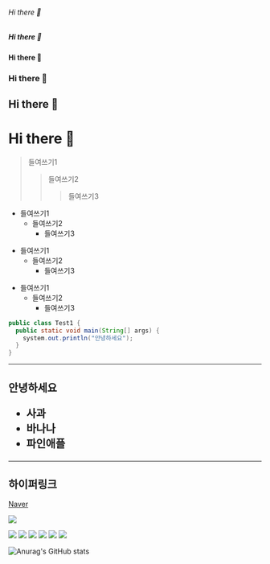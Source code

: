 <!-- 마크다운 태그 -->
###### Hi there 👋
##### Hi there 👋
#### Hi there 👋
### Hi there 👋
## Hi there 👋
# Hi there 👋

> 들여쓰기1
> > 들여쓰기2
> > > 들여쓰기3

* 들여쓰기1
  * 들여쓰기2
    * 들여쓰기3
+ 들여쓰기1
  + 들여쓰기2
    + 들여쓰기3
    
- 들여쓰기1
  - 들여쓰기2
    - 들여쓰기3
    
<!--   
<pre>
<code>
-->
```java
public class Test1 {
  public static void main(String[] args) {
    system.out.println("안녕하세요");
  }
}
```
<!--
</code>
</pre>
-->



<!--
**JisooYYang/JisooYYang** is a ✨ _special_ ✨ repository because its `README.md` (this file) appears on your GitHub profile.

Here are some ideas to get you started:

- 🔭 I’m currently working on ...
- 🌱 I’m currently learning ...
- 👯 I’m looking to collaborate on ...
- 🤔 I’m looking for help with ...
- 💬 Ask me about ...
- 📫 How to reach me: ...
- 😄 Pronouns: ...
- ⚡ Fun fact: ...
-->

<hr/>
<h2>안녕하세요</hr>
<ul>
 <li>사과</li>
 <li>바나나</li>
 <li>파인애플</li>
</ul>

<hr/>

<h2>하이퍼링크</h2>
<p><a href="http://www,naver.com">Naver</a></p>

<p>
 <a href="http://daum.net">
 <img src="http://49.142.157.251:9090/javagreenS_lhs/banner/20226810318487_%EC%95%84%EC%9D%B4%EC%9C%A0%20%EB%B8%94%EB%A3%A8%EB%B0%8D%20PC%20%EB%B0%B0%EA%B2%BD%ED%99%94%EB%A9%B4%20037.jpg" />
 </a>
</p>

<!-- 뱃지 등록하기 -->
<img src="http://img.shields.io/badge/홍길동-000000?style=badge&logo=Badoo&logoColor=FF9900">
<img src="http://img.shields.io/badge/홍길동-000000?style=for-the-badge&logo=Badoo&logoColor=FF9900">
<img src="http://img.shields.io/badge/홍길동-000000?style=plastic&logo=Badoo&logoColor=FF9900">
<img src="http://img.shields.io/badge/홍길동-000000?style=flat&logo=Badoo&logoColor=FF9900">
<img src="http://img.shields.io/badge/홍길동-000000?style=flat-square&logo=Badoo&logoColor=FF9900">
<img src="http://img.shields.io/badge/홍길동-000000?style=social&logo=Badoo&logoColor=FF9900">

<!-- 깃허브 상태(스탯-step) 등록하기 -->
<!-- ![Anurag's GitHub stats](https://github-readme-stats.vercel.app/api?username=사용자ID&show_icons=true&theme=radical) -->
![Anurag's GitHub stats](https://github-readme-stats.vercel.app/api?username=JisooYYang&show_icons=true&theme=radical)
